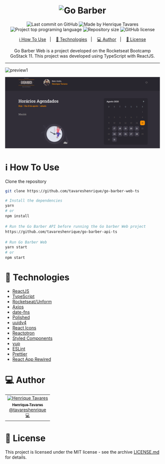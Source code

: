<h1 align="center">
  <img alt="Go Barber" title="Go Barber" src="https://raw.githubusercontent.com/tavareshenrique/go-barber-web-ts/978ed5243127026498b2981e003ec3621ae3be0e/src/assets/logo.svg" width="300px" />
</h1>

<p align="center">
  <img alt="Last commit on GitHub" src="https://img.shields.io/github/last-commit/tavareshenrique/go-barber-web-ts?color=7D40E7">
  <img alt="Made by Henrique Tavares" src="https://img.shields.io/badge/made%20by-Henrique Tavares-%20?color=7D40E7">
  <img alt="Project top programing language" src="https://img.shields.io/github/languages/top/tavareshenrique/go-barber-web-ts?color=7D40E7">
  <img alt="Repository size" src="https://img.shields.io/github/repo-size/tavareshenrique/go-barber-web-ts?color=7D40E7">
  <img alt="GitHub license" src="https://img.shields.io/github/license/tavareshenrique/go-barber-web-ts?color=7D40E7">
</p>

<p align="center">
  <a href="#information_source-how-to-use">ℹ️ How To Use</a>&nbsp;&nbsp;&nbsp;|&nbsp;&nbsp;&nbsp;
  <a href="#rocket-technologies">🚀 Technologies</a>&nbsp;&nbsp;&nbsp;|&nbsp;&nbsp;&nbsp;
  <a href="#computer-author">💻 Author</a>&nbsp;&nbsp;&nbsp;|&nbsp;&nbsp;&nbsp;
  <a href="#memo-license">📝 License</a>
</p>

<p align="center">
  Go Barber Web is a project developed on the Rocketseat Bootcamp GoStack 11. This project was developed using TypeScript with ReactJS.
</p>

---

![preview1](./src/assets/preview/preview1.gif)

![preview2](./src/assets/preview/preview2.gif)

# :information_source: How To Use

Clone the repository

```bash
git clone https://github.com/tavareshenrique/go-barber-web-ts
```

```bash
# Install the dependencies
yarn
# or
npm install

# Run the Go Barber API before running the Go barber Web project
https://github.com/tavareshenrique/go-barber-api-ts

# Run Go Barber Web
yarn start
# or
npm start
```

# :rocket: Technologies

- [ReactJS](https://pt-br.reactjs.org/)
- [TypeScript](https://www.typescriptlang.org/)
- [Rocketseat/Unform](https://github.com/Rocketseat/unform)
- [Axios](https://github.com/axios/axios)
- [date-fns](https://date-fns.org/)
- [Polished](https://github.com/styled-components/polished)
- [uuidv4](https://github.com/thenativeweb/uuidv4)
- [React Icons](https://react-icons.netlify.com/#/)
- [Reactotron](https://github.com/infinitered/reactotron)
- [Styled Components](https://www.styled-components.com/)
- [yup](https://github.com/jquense/yup)
- [ESLint](https://eslint.org/)
- [Prettier](https://prettier.io/)
- [React App Rewired](https://github.com/timarney/react-app-rewired)

# :computer: Author

<table>
  <tr>
    <td align="center">
      <a href="http://github.com/tavareshenrique/">
        <img src="https://avatars1.githubusercontent.com/u/27022914?v=4" width="100px;" alt="Henrique Tavares"/>
        <br />
        <sub>
          <b>Henrique Tavares</b>
        </sub>
       </a>
       <br />
       <a href="https://www.linkedin.com/in/tavareshenrique/" title="Linkedin">@tavareshenrique</a>
       <br />
       <a href="https://github.com/tavareshenrique/go-barber-web-ts/commits?author=tavareshenrique" title="Code">💻</a>
    </td>
  </tr>
</table>

# :memo: License

This project is licensed under the MIT license - see the archive [LICENSE.md](https://github.com/tavareshenrique/go-barber-web-ts/blob/master/LICENSE.md) for details.
